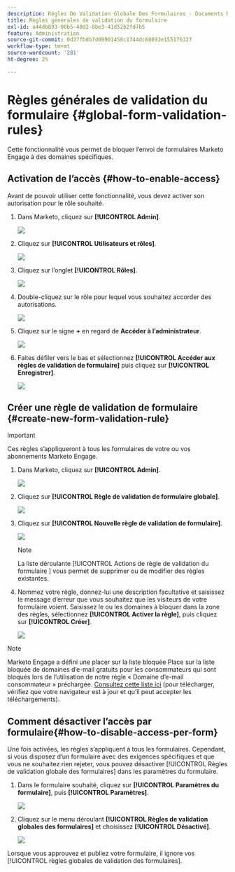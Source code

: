 ```yaml
---
description: Règles De Validation Globale Des Formulaires - Documents Marketo - Documentation Du Produit
title: Règles générales de validation du formulaire
exl-id: a44db893-00b5-40d2-8be3-41d52b2fd7b5
feature: Administration
source-git-commit: 0d37fbdb7d08901458c1744dc68893e155176327
workflow-type: tm+mt
source-wordcount: '281'
ht-degree: 2%

---
```


# Règles générales de validation du formulaire {#global-form-validation-rules}

Cette fonctionnalité vous permet de bloquer l’envoi de formulaires Marketo Engage à des domaines spécifiques.

## Activation de l’accès {#how-to-enable-access}

Avant de pouvoir utiliser cette fonctionnalité, vous devez activer son autorisation pour le rôle souhaité.

1. Dans Marketo, cliquez sur **[!UICONTROL Admin]**.

   ![](assets/global-form-validation-rules-1.png)

1. Cliquez sur **[!UICONTROL Utilisateurs et rôles]**.

   ![](assets/global-form-validation-rules-2.png)

1. Cliquez sur l’onglet **[!UICONTROL Rôles]**.

   ![](assets/global-form-validation-rules-3.png)

1. Double-cliquez sur le rôle pour lequel vous souhaitez accorder des autorisations.

   ![](assets/global-form-validation-rules-4.png)

1. Cliquez sur le signe **+** en regard de **Accéder à l’administrateur**.

   ![](assets/global-form-validation-rules-5.png)

1. Faites défiler vers le bas et sélectionnez **[!UICONTROL Accéder aux règles de validation de formulaire]** puis cliquez sur **[!UICONTROL Enregistrer]**.

   ![](assets/global-form-validation-rules-6.png)

## Créer une règle de validation de formulaire {#create-new-form-validation-rule}

>[!IMPORTANT]
>
>Ces règles s’appliqueront à tous les formulaires de votre ou vos abonnements Marketo Engage.

1. Dans Marketo, cliquez sur **[!UICONTROL Admin]**.

   ![](assets/global-form-validation-rules-7.png)

1. Cliquez sur **[!UICONTROL Règle de validation de formulaire globale]**.

   ![](assets/global-form-validation-rules-8.png)

1. Cliquez sur **[!UICONTROL Nouvelle règle de validation de formulaire]**.

   ![](assets/global-form-validation-rules-9.png)

   >[!NOTE]
   >
   >La liste déroulante [!UICONTROL  Actions de règle de validation du formulaire ] vous permet de supprimer ou de modifier des règles existantes.

1. Nommez votre règle, donnez-lui une description facultative et saisissez le message d’erreur que vous souhaitez que les visiteurs de votre formulaire voient. Saisissez le ou les domaines à bloquer dans la zone des règles, sélectionnez **[!UICONTROL Activer la règle]**, puis cliquez sur **[!UICONTROL Créer]**.

   ![](assets/global-form-validation-rules-10.png)

>[!NOTE]
>
>Marketo Engage a défini une placer sur la liste bloquée Place sur la liste bloquée de domaines d’e-mail gratuits pour les consommateurs qui sont bloqués lors de l’utilisation de notre règle « Domaine d’e-mail consommateur » préchargée. [Consultez cette liste ici](/help/marketo/product-docs/administration/settings/assets/freemaildomains.csv) (pour télécharger, vérifiez que votre navigateur est à jour et qu’il peut accepter les téléchargements).

## Comment désactiver l’accès par formulaire{#how-to-disable-access-per-form}

Une fois activées, les règles s’appliquent à tous les formulaires. Cependant, si vous disposez d’un formulaire avec des exigences spécifiques et que vous ne souhaitez rien rejeter, vous pouvez désactiver [!UICONTROL Règles de validation globale des formulaires] dans les paramètres du formulaire.

1. Dans le formulaire souhaité, cliquez sur **[!UICONTROL Paramètres du formulaire]**, puis **[!UICONTROL Paramètres]**.

   ![](assets/global-form-validation-rules-11.png)

1. Cliquez sur le menu déroulant **[!UICONTROL Règles de validation globales des formulaires]** et choisissez **[!UICONTROL Désactivé]**.

   ![](assets/global-form-validation-rules-12.png)

Lorsque vous approuvez et publiez votre formulaire, il ignore vos [!UICONTROL règles globales de validation des formulaires].
